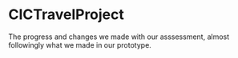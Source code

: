 # CICTravelProject
The progress and changes we made with our asssessment, almost followingly what we made in our prototype.
